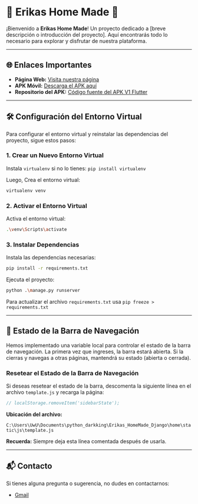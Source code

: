 # 🏡 Erikas Home Made 🍪

¡Bienvenido a **Erikas Home Made**! Un proyecto dedicado a [breve descripción o introducción del proyecto]. Aquí encontrarás todo lo necesario para explorar y disfrutar de nuestra plataforma.

---

## 🌐 Enlaces Importantes

- **Página Web:** [Visita nuestra página](https://erikas-homemade.onrender.com/)
- **APK Móvil:** [Descarga el APK aquí](https://drive.google.com/file/d/1pJW2wZ1Mt1dEa3bIGWKED3d9OPfENEiA/view?usp=sharing)
- **Repositorio del APK:** [Código fuente del APK V1 Flutter](https://github.com/DarkKing516/Erikas_HomeMade_Flutter)

---

## 🛠️ Configuración del Entorno Virtual

Para configurar el entorno virtual y reinstalar las dependencias del proyecto, sigue estos pasos:

### 1. Crear un Nuevo Entorno Virtual

Instala `virtualenv` si no lo tienes: `pip install virtualenv `

Luego, Crea el entorno virtual:

```bash
virtualenv venv
```

### 2. Activar el Entorno Virtual

Activa el entorno virtual:

```bash
.\venv\Scripts\activate
```

### 3. Instalar Dependencias

Instala las dependencias necesarias:

```bash
pip install -r requirements.txt
```

Ejecuta el proyecto:

```bash
python .\manage.py runserver
```


Para actualizar el archivo `requirements.txt` usa `pip freeze > requirements.txt`

---

## 🚀 Estado de la Barra de Navegación

Hemos implementado una variable local para controlar el estado de la barra de navegación. La primera vez que ingreses, la barra estará abierta. Si la cierras y navegas a otras páginas, mantendrá su estado (abierta o cerrada).

### Resetear el Estado de la Barra de Navegación

Si deseas resetear el estado de la barra, descomenta la siguiente línea en el archivo `template.js` y recarga la página:

```javascript
// localStorage.removeItem('sidebarState');
```

**Ubicación del archivo:**

`C:\Users\UwU\Documents\python_darkking\Erikas_HomeMade_Django\home\static\js\template.js`

**Recuerda:** Siempre deja esta línea comentada después de usarla.

---

## 📬 Contacto

Si tienes alguna pregunta o sugerencia, no dudes en contactarnos:

- [Gmail](erikashomemade.bello@gmail.com)
